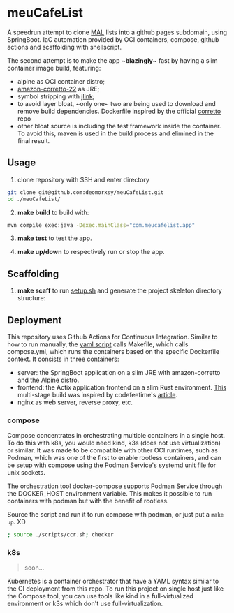 # meuCafeList

A speedrun attempt to clone [MAL](https://myanimelist.net/) lists into a github pages subdomain, using SpringBoot. IaC automation provided by OCI containers, compose, github actions and scaffolding with shellscript.

The second attempt is to make the app ~**blazingly**~ fast by having a slim container image build, featuring:
- alpine as OCI container distro;
- [amazon-corretto-22]() as JRE;
- symbol stripping with [jlink]();
- to avoid layer bloat, ~only one~ two are being used to download and remove build dependencies. Dockerfile inspired by the official [corretto](https://github.com/corretto/corretto-docker/) repo
- other bloat source is including the test framework inside the container. To avoid this, maven is used in the build process and elimined in the final result.

## Usage

1. clone repository with SSH and enter directory
```sh
git clone git@github.com:deomorxsy/meuCafeList.git
cd ./meuCafeList/
```

2. **make build** to build with:
```sh
mvn compile exec:java -Dexec.mainClass="com.meucafelist.app"
```
3. **make test** to test the app.

4. **make up/down** to respectively run or stop the app.


## Scaffolding

1. **make scaff** to run [setup.sh](./scripts/skel.sh) and generate the project skeleton directory structure:

## Deployment

This repository uses Github Actions for Continuous Integration. Similar to how to run manually, the [yaml script](./.github/workflows/ci.yml) calls Makefile, which calls compose.yml, which runs the containers based on the specific Dockerfile context. It consists in three containers:
- server: the SpringBoot application on a slim JRE with amazon-corretto and the Alpine distro.
- frontend: the Actix application frontend on a slim Rust environment. [This](./client/Dockerfile) multi-stage build was inspired by codefeetime's [article](https://www.codefeetime.com/post/docker-config-for-actix-web-diesel-and-postgres/).
- nginx as web server, reverse proxy, etc.

### compose

Compose concentrates in orchestrating multiple containers in a single host. To do this with k8s, you would need kind, k3s (does not use virtualization) or similar. It was made to be compatible with other OCI runtimes, such as Podman, which was one of the first to enable rootless containers, and can be setup with compose using the Podman Service's systemd unit file for unix sockets.

The orchestration tool docker-compose supports Podman Service through the DOCKER_HOST environment variable. This makes it possible to run containers with podman but with the benefit of rootless.

Source the script and run it to run compose with podman, or just put a ```make up```. XD

```sh
; source ./scripts/ccr.sh; checker
```

### k8s
> soon...

Kubernetes is a container orchestrator that have a YAML syntax similar to the CI deployment from this repo. To run this project on single host just like the Compose tool, you can use tools like kind in a full-virtualized environment or k3s which don't use full-virtualization.
